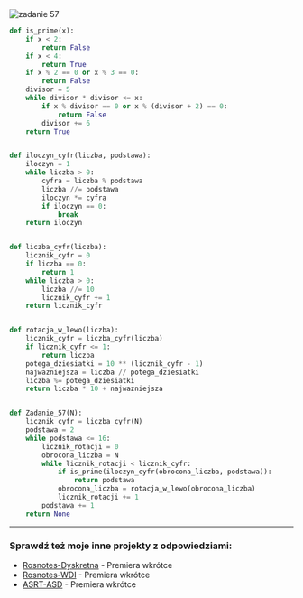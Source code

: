 <picture>
  <source srcset="../../srt/zbior_zadan/57.png" media="(prefers-color-scheme: light)">
  <source srcset="../../srt/zbior_zadan/black_57.png" media="(prefers-color-scheme: dark)">
  <img src="../../srt/zbior_zadan/black_57.png" alt="zadanie 57">
</picture>

```python
def is_prime(x):
    if x < 2:
        return False
    if x < 4:
        return True
    if x % 2 == 0 or x % 3 == 0:
        return False
    divisor = 5
    while divisor * divisor <= x:
        if x % divisor == 0 or x % (divisor + 2) == 0:
            return False
        divisor += 6
    return True


def iloczyn_cyfr(liczba, podstawa):
    iloczyn = 1
    while liczba > 0:
        cyfra = liczba % podstawa
        liczba //= podstawa
        iloczyn *= cyfra
        if iloczyn == 0:
            break
    return iloczyn


def liczba_cyfr(liczba):
    licznik_cyfr = 0
    if liczba == 0:
        return 1
    while liczba > 0:
        liczba //= 10
        licznik_cyfr += 1
    return licznik_cyfr


def rotacja_w_lewo(liczba):
    licznik_cyfr = liczba_cyfr(liczba)
    if licznik_cyfr <= 1:
        return liczba
    potega_dziesiatki = 10 ** (licznik_cyfr - 1)
    najwazniejsza = liczba // potega_dziesiatki
    liczba %= potega_dziesiatki
    return liczba * 10 + najwazniejsza


def Zadanie_57(N):
    licznik_cyfr = liczba_cyfr(N)
    podstawa = 2
    while podstawa <= 16:
        licznik_rotacji = 0
        obrocona_liczba = N
        while licznik_rotacji < licznik_cyfr:
            if is_prime(iloczyn_cyfr(obrocona_liczba, podstawa)):
                return podstawa
            obrocona_liczba = rotacja_w_lewo(obrocona_liczba)
            licznik_rotacji += 1
        podstawa += 1
    return None
```

---
### Sprawdź też moje inne projekty z odpowiedziami:
- [Rosnotes-Dyskretna](https://github.com/kamilGie/Rosnotes-Dyskretna) - Premiera wkrótce
- [Rosnotes-WDI](https://github.com/kamilGie/Rosnotes-WDI) - Premiera wkrótce
- [ASRT-ASD](https://github.com/kamilGie/Rosnotes-Dyskretna) - Premiera wkrótce
